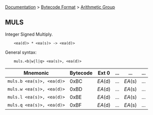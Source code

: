 [Documentation](../../README.md) > [Bytecode Format](../README.md) > [Arithmetic Group](../InstructionsArithmetic.md)

## MULS

Integer Signed Multiply.

        <ea(d)> * <ea(s)> -> <ea(d)>

General syntax:

        muls.<b|w|l|q> <ea(s)>, <ea(d)>

| Mnemonic | Bytecode | Ext 0 | ... | ... | ... |
| - | - | - | - | - | - |
| `muls.b <ea(s)>, <ea(d)>` | 0xBC | *EA*(d) | ... | *EA*(s) | ... |
| `muls.w <ea(s)>, <ea(d)>` | 0xBD | *EA*(d) | ... | *EA*(s) | ... |
| `muls.l <ea(s)>, <ea(d)>` | 0xBE | *EA*(d) | ... | *EA*(s) | ... |
| `muls.q <ea(s)>, <ea(d)>` | 0xBF | *EA*(d) | ... | *EA*(s) | ... |
